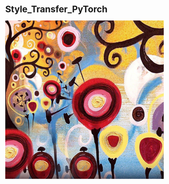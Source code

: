 # Style_Transfer_PyTorch

![image](https://github.com/wilile26811249/Style_Transfer_PyTorch/blob/main/images/style_images/candy.jpg)
